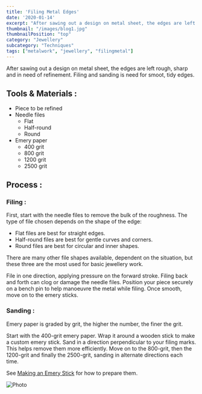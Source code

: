 ```yaml
---
title: 'Filing Metal Edges'
date: '2020-01-14'
excerpt: "After sawing out a design on metal sheet, the edges are left rough..."
thumbnail: "/images/blog1.jpg"
thumbnailPosition: "top"
category: "Jewellery"
subcategory: "Techniques"
tags: ["metalwork", "jewellery", "filingmetal"]
---
```


After sawing out a design on metal sheet, the edges are left rough, sharp and in need of refinement. Filing and sanding is need for smoot, tidy edges.

## Tools & Materials :

- Piece to be refined
- Needle files
    - Flat
    - Half-round
    - Round
- Emery paper
    -	400 grit
    -	800 grit
    -	1200 grit
    -	2500 grit

## Process :
### Filing :
First, start with the needle files to remove the bulk of the roughness. The type of file chosen depends on the shape of the edge:
-	Flat files are best for straight edges.
-	Half-round files are best for gentle curves and corners.
-	Round files are best for circular and inner shapes.

There are many other file shapes available, dependent on the situation, but these three are the most used for basic jewellery work.

File in one direction, applying pressure on the forward stroke. Filing back and forth can clog or damage the needle files. Position your piece securely on a bench pin to help manoeuvre the metal while filing. Once smooth, move on to the emery sticks.

### Sanding :
Emery paper is graded by grit, the higher the number, the finer the grit.

Start with the 400-grit emery paper. Wrap it around a wooden stick to make a custom emery stick. Sand in a direction perpendicular to your filing marks. This helps remove them more efficiently. Move on to the 800-grit, then the 1200-grit and finally the 2500-grit, sanding in alternate directions each time.

See [Making an Emery Stick](#/blog/Jewellery/Silversmithing-Techniques/Making-an-Emery-Stick) for how to prepare them.

![Photo](/images/shoes.jpg)